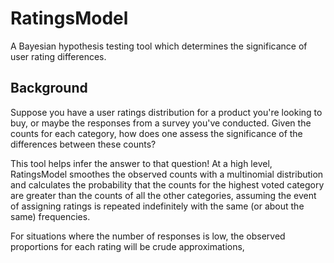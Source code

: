 # RatingsModel
A Bayesian hypothesis testing tool which determines the significance of user rating differences.


## Background
Suppose you have a user ratings distribution for a product you're looking to buy, or maybe the responses from a survey you've conducted. Given the counts for each category, how does one assess the significance of the differences between these counts? 

This tool helps infer the answer to that question! At a high level, RatingsModel smoothes the observed counts with a multinomial distribution and calculates the probability that the counts for the highest voted category are greater than the counts of all the other categories, assuming the event of assigning ratings is repeated indefinitely with the same (or about the same) frequencies. 

For situations where the number of responses is low, the observed proportions for each rating will be crude approximations, 


